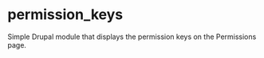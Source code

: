 permission_keys
===============

Simple Drupal module that displays the permission keys on the Permissions page.
